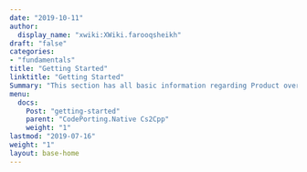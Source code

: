 ```yaml
---
date: "2019-10-11"
author:
  display_name: "xwiki:XWiki.farooqsheikh"
draft: "false"
categories:
- "fundamentals"
title: "Getting Started"
linktitle: "Getting Started"
Summary: "This section has all basic information regarding Product overview, Installation, subscription and pricing plans, etc.. to get started with the CodePorting.Native Cs2Cpp application  "
menu:
  docs:
    Post: "getting-started"
    parent: "CodePorting.Native Cs2Cpp"
    weight: "1"
lastmod: "2019-07-16"
weight: "1"
layout: base-home
---
```


